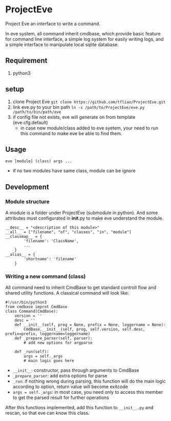 # ProjectEve

Project Eve an interface to write a command.

In eve system, all command inherit cmdbase, which provide basic feature for command line interface, a simple log system for easily writing logs, and a simple interface to manipulate local sqlite database.

## Requirement
1. python3

## setup
1. clone Project Eve `git clone https://github.com/tfliao/ProjectEve.git`
2. link eve.py to your bin path `ln -s /path/to/ProjectEve/eve.py /path/to/bin/path/eve`
3. if config file not exists, eve will generate on from template (eve.cfg.default)
    * in case new module/class added to eve syetem, your need to run this command to make eve be able to find them.

## Usage
`eve [module] (class) args ... `
* if no two modules have same class, module can be ignore

## Development

### Module structure
A module is a folder under ProjectEve (submodule in python). And some attributes must configurated in __init__.py to make eve understand the module.
```
__desc__ = "<description of this module>"
__all__ = ["filename", "of", "classes", "in", "module"]
__classmap__ = {
        'filename': 'ClassName',
        ...
    }
__alias__ = {
        'shortname': 'filename'
    }
```

### Writing a new command (class)
All command need to inherit CmdBase to get standard controll flow and shared utility functions. A classical command will look like:
```
#!/usr/bin/python3
from cmdbase improt CmdBase
class Command(CmdBase):
    version = ''
    desc = ''
    def __init__(self, prog = None, prefix = None, loggername = None):
        CmdBase.__init__(self, prog, self.version, self.desc, prefix=prefix, loggername=loggername)
    def _prepare_parser(self, parser):
        # add new options for argparse

    def _run(self):
        args = self._args
        # main logic goes here
```
* `__init__`: constructor, pass through arguments to CmdBase
* `_prepare_parser`: add extra options for parse
* `_run`: if nothing wrong during parsing, this function will do the main logic according to option, return value will become exitcode
* `args = self._args`: in most case, you need only to access this member to get the parsed result for further operations

After this functions implemented, add this function to `__init__.py` and rescan, so that eve can know this class.
